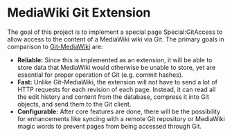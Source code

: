# MediaWiki Git Extension

The goal of this project is to implement a special page Special:GitAccess to allow access to the content of a MediaWiki wiki via Git. The primary goals in comparison to [Git-MediaWiki](https://github.com/Git-MediaWiki/Git-MediaWiki/wiki/) are:

- **Reliable:** Since this is implemented as an extension, it will be able to store data that MediaWiki would otherwise be unable to store, yet are essential for proper operation of Git (e.g. commit hashes).
- **Fast:** Unlike Git-MediaWiki, the extension will not have to send a lot of HTTP requests for each revision of each page. Instead, it can read all the edit history and content from the database, compress it into Git objects, and send them to the Git client.
- **Configurable:** After core features are done, there will be the possibility for enhancements like syncing with a remote Git repository or MediaWiki magic words to prevent pages from being accessed through Git.
